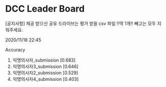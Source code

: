 # DCC Leader Board
[공지사항] 제공 받으신 공유 드라이브는 평가 받을 csv 파일 !!딱 1개!! 빼고는 모두 지워주세요.

2020/11/18 22:45

Accuracy
1. 익명의사자_submission [0.683]  
2. 익명의사자3_submission [0.646]  
3. 익명의사자2_submission [0.529]  
4. 익명의사자4_submission [0.403]  
